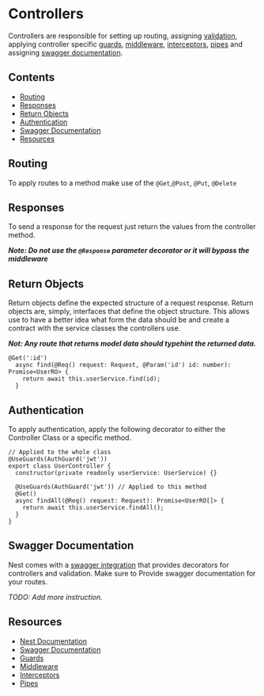 # Controllers
Controllers are responsible for setting up routing, assigning [validation](validation.md), applying controller specific [guards](https://docs.nestjs.com/guards), [middleware](https://docs.nestjs.com/middleware), [interceptors](https://docs.nestjs.com/interceptors), [pipes](https://docs.nestjs.com/pipes) and assigning [swagger documentation](https://docs.nestjs.com/recipes/swagger).

## Contents
* [Routing](#routing)
* [Responses](#responses)
* [Return Objects](#return-objects)
* [Authentication](#authentication)
* [Swagger Documentation](#swagger-documentation)
* [Resources](#resources)

## Routing
To apply routes to a method make use of the `@Get`,`@Post`, `@Put`, `@Delete`

## Responses
To send a response for the request just return the values from the controller method.

***Note: Do not use the `@Response` parameter decorator or it will bypass the middleware***

## Return Objects
Return objects define the expected structure of a request response. Return objects are, simply, interfaces that define the object structure. This allows use to have a better idea what form the data should be and create a contract with the service classes the controllers use.

***Not: Any route that returns model data should typehint the returned data.***
```
@Get(':id')
  async find(@Req() request: Request, @Param('id') id: number): Promise<UserRO> {
    return await this.userService.find(id);
  }
```

## Authentication
To apply authentication, apply the following decorator to either the Controller Class or a specific method.
```
// Applied to the whole class
@UseGuards(AuthGuard('jwt'))
export class UserController {
  constructor(private readonly userService: UserService) {}

  @UseGuards(AuthGuard('jwt')) // Applied to this method
  @Get()
  async findAll(@Req() request: Request): Promise<UserRO[]> {
    return await this.userService.findAll();
  }
}
```
## Swagger Documentation
Nest comes with a [swagger integration](https://docs.nestjs.com/recipes/swagger) that provides decorators for controllers and validation. Make sure to Provide swagger documentation for your routes.

_TODO: Add more instruction._

## Resources
* [Nest Documentation](https://docs.nestjs.com/controllers)
* [Swagger Documentation](https://docs.nestjs.com/recipes/swagger)
* [Guards](https://docs.nestjs.com/guards)
* [Middleware](https://docs.nestjs.com/middleware)
* [Interceptors](https://docs.nestjs.com/interceptors)
* [Pipes](https://docs.nestjs.com/pipes)
